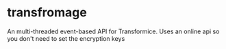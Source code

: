 # transfromage
An multi-threaded event-based API for Transformice. Uses an online api so you don't need to set the encryption keys
